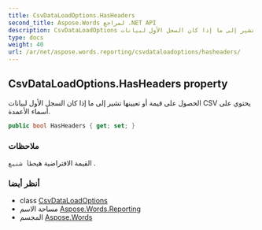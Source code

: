 ```yaml
---
title: CsvDataLoadOptions.HasHeaders
second_title: Aspose.Words لمراجع .NET API
description: CsvDataLoadOptions ملكية. الحصول على قيمة أو تعيينها تشير إلى ما إذا كان السجل الأول لبيانات CSV يحتوي على أسماء الأعمدة.
type: docs
weight: 40
url: /ar/net/aspose.words.reporting/csvdataloadoptions/hasheaders/
---
```

## CsvDataLoadOptions.HasHeaders property

الحصول على قيمة أو تعيينها تشير إلى ما إذا كان السجل الأول لبيانات CSV يحتوي على أسماء الأعمدة.

```csharp
public bool HasHeaders { get; set; }
```

### ملاحظات

القيمة الافتراضية هي`خطأ شنيع` .

### أنظر أيضا

* class [CsvDataLoadOptions](../)
* مساحة الاسم [Aspose.Words.Reporting](../../csvdataloadoptions/)
* المجسم [Aspose.Words](../../../)


